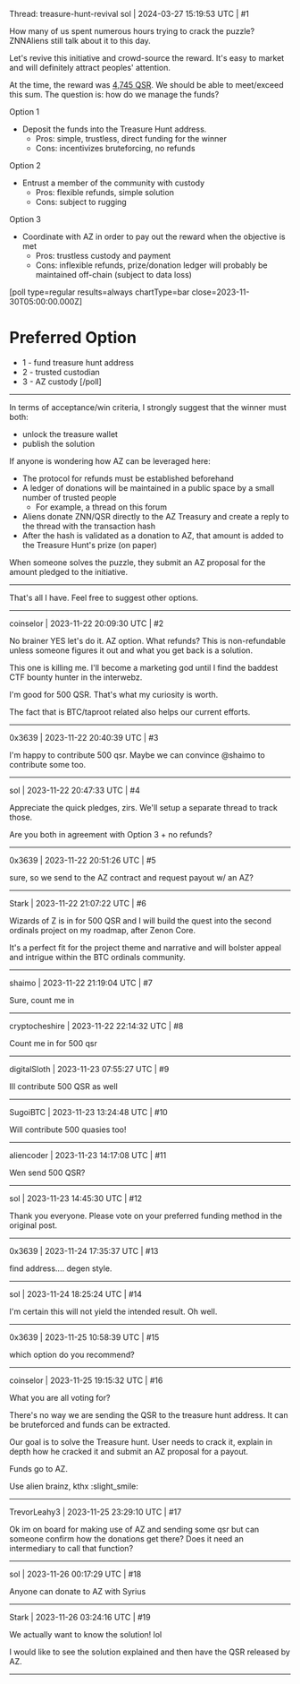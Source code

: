 Thread: treasure-hunt-revival
sol | 2024-03-27 15:19:53 UTC | #1

How many of us spent numerous hours trying to crack the puzzle? ZNNAliens still talk about it to this day.

Let's revive this initiative and crowd-source the reward. 
It's easy to market and will definitely attract peoples' attention.

At the time, the reward was [4,745 QSR](https://zenonhub.io/explorer/account/z1qrn3jeapt848zxg3akf2ewhrxxwsa945sj798s). We should be able to meet/exceed this sum.
The question is: how do we manage the funds?

Option 1
- Deposit the funds into the Treasure Hunt address.
   - Pros: simple, trustless, direct funding for the winner
  - Cons: incentivizes bruteforcing, no refunds

Option 2
- Entrust a member of the community with custody
   - Pros: flexible refunds, simple solution
   - Cons: subject to rugging

Option 3
- Coordinate with AZ in order to pay out the reward when the objective is met
   - Pros: trustless custody and payment
   - Cons: inflexible refunds, prize/donation ledger will probably be maintained off-chain (subject to data loss)

[poll type=regular results=always chartType=bar close=2023-11-30T05:00:00.000Z]
# Preferred Option
* 1 - fund treasure hunt address
* 2 - trusted custodian
* 3 - AZ custody
[/poll]


-----

In terms of acceptance/win criteria, I strongly suggest that the winner must both:
- unlock the treasure wallet
- publish the solution

If anyone is wondering how AZ can be leveraged here:
- The protocol for refunds must be established beforehand
- A ledger of donations will be maintained in a public space by a small number of trusted people
   - For example, a thread on this forum
- Aliens donate ZNN/QSR directly to the AZ Treasury and create a reply to the thread with the transaction hash
- After the hash is validated as a donation to AZ, that amount is added to the Treasure Hunt's prize (on paper)

When someone solves the puzzle, they submit an AZ proposal for the amount pledged to the initiative.

----

That's all I have. Feel free to suggest other options.

-------------------------

coinselor | 2023-11-22 20:09:30 UTC | #2

No brainer YES let's do it. AZ option. What refunds? This is non-refundable unless someone figures it out and what you get back is a solution.

This one is killing me. I'll become a marketing god until I find the baddest CTF bounty hunter in the interwebz.

I'm good for 500 QSR. That's what my curiosity is worth.

The fact that is BTC/taproot related also helps our current efforts.

-------------------------

0x3639 | 2023-11-22 20:40:39 UTC | #3

I'm happy to contribute 500 qsr.  Maybe we can convince @shaimo to contribute some too.

-------------------------

sol | 2023-11-22 20:47:33 UTC | #4

Appreciate the quick pledges, zirs. We'll setup a separate thread to track those.

Are you both in agreement with Option 3 + no refunds?

-------------------------

0x3639 | 2023-11-22 20:51:26 UTC | #5

sure, so we send to the AZ contract and request payout w/ an AZ?

-------------------------

Stark | 2023-11-22 21:07:22 UTC | #6

Wizards of Z is in for 500 QSR and I will build the quest into the second ordinals project on my roadmap, after Zenon Core. 

It's a perfect fit for the project theme and narrative and will bolster appeal and intrigue within the BTC ordinals community.

-------------------------

shaimo | 2023-11-22 21:19:04 UTC | #7

Sure, count me in

-------------------------

cryptocheshire | 2023-11-22 22:14:32 UTC | #8

Count me in for 500 qsr

-------------------------

digitalSloth | 2023-11-23 07:55:27 UTC | #9

Ill contribute 500 QSR as well

-------------------------

SugoiBTC | 2023-11-23 13:24:48 UTC | #10

Will contribute 500 quasies too!

-------------------------

aliencoder | 2023-11-23 14:17:08 UTC | #11

Wen send 500 QSR?

-------------------------

sol | 2023-11-23 14:45:30 UTC | #12

Thank you everyone. Please vote on your preferred funding method in the original post.

-------------------------

0x3639 | 2023-11-24 17:35:37 UTC | #13

find address.... degen style.

-------------------------

sol | 2023-11-24 18:25:24 UTC | #14

I'm certain this will not yield the intended result. Oh well.

-------------------------

0x3639 | 2023-11-25 10:58:39 UTC | #15

which option do you recommend?

-------------------------

coinselor | 2023-11-25 19:15:32 UTC | #16

What you are all voting for?

There's no way we are sending the QSR to the treasure hunt address. It can be bruteforced and funds can be extracted. 

Our goal is to solve the Treasure hunt. User needs to crack it, explain in depth how he cracked it and submit an AZ proposal for a payout.

Funds go to AZ.

Use alien brainz, kthx :slight_smile:

-------------------------

TrevorLeahy3 | 2023-11-25 23:29:10 UTC | #17

Ok im on board for making use of AZ and sending some qsr but can someone confirm how the donations get there? Does it need an intermediary to call that function?

-------------------------

sol | 2023-11-26 00:17:29 UTC | #18

Anyone can donate to AZ with Syrius

-------------------------

Stark | 2023-11-26 03:24:16 UTC | #19

We actually want to know the solution! lol

I would like to see the solution explained and then have the QSR released by AZ.

-------------------------

